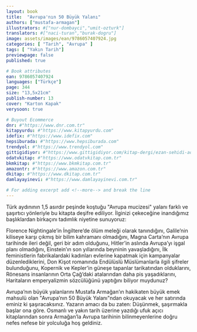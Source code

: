```yaml
---
layout: book
title:  "Avrupa'nın 50 Büyük Yalanı"
authors: ["mustafa-armagan"]
illustrators: #["nur-dombayci","umit-ozturk"]
translators: #["naci-turan","burak-dogru"]
image: assets/images/ean/9786057407924.jpg
categories: [ "Tarih", "Avrupa" ]
tags: [ "Yakın Tarih"]
previewpage: false
published: true

# Book attributes
ean: 9786057407924
languages: ["Türkçe"]
page: 344
size: "13,5x21cm"
publish-number: 13
cover: "Karton Kapak"
verysoon: true

# Buyout Ecommerce
dnr: #"https://www.dnr.com.tr"
kitapyurdu: #"https://www.kitapyurdu.com"
idefix: #"https://www.idefix.com"
hepsiburada: #"https://www.hepsiburada.com"
trendyol: #"https://www.trendyol.com"
gittigidiyor: #"https://www.gittigidiyor.com/kitap-dergi/ezan-sehidi-adnan-menderes_pdp_732728793"
odatvkitap: #"https://www.odatvkitap.com.tr"
bkmkitap: #"https://www.bkmkitap.com.tr"
amazontr: #"https://www.amazon.com.tr"
dkitap: #"https://www.dkitap.com.tr"
damlayayinevi: #"https://www.damlayayinevi.com.tr"

# For adding excerpt add <!--more--> and break the line
---
```

Türk aydınının 1,5 asırdır peşinde koştuğu "Avrupa mucizesi" yalanı farklı ve şaşırtıcı yönleriyle bu kitapta deşifre ediliyor. İlginizi çekeceğine inandığımız başlıklardan birkaçını tadımlık niyetine sunuyoruz: 
<!--more-->

Florence Nightingale’in İngiltere’de ölüm meleği olarak tanındığını, Galile’nin kiliseye karşı çıkmış bir bilim kahramanı olmadığını, Magna Carta’nın Avrupa tarihinde ileri değil, geri bir adım olduğunu, Hitler’in aslında Avrupa’yı işgal planı olmadığını, Einstein’ın son yıllarında beyninin yavaşladığını, İlk feministlerin fabrikalardaki kadınları evlerine kapatmak için kampanyalar düzenlediklerini, Don Kişot romanında Endülüslü Müslümanlarla ilgili şifreler bulunduğunu, Kopernik ve Kepler’in güneşe tapanlar tarikatından olduklarını, Rönesans insanlarının Orta Çağ’daki atalarından daha pis yaşadıklarını, Haritaların emperyalizmin sözcülüğünü yaptığını biliyor muydunuz? 

Avrupa’nın büyük yalanlarını Mustafa Armağan’ın hakikaten büyük emek mahsulü olan "Avrupa’nın 50 Büyük Yalanı"ndan okuyacak ve her satırında eminiz ki şaşıracaksınız. Yazarın amacı da bu zaten: Düşünmek, şaşırmakla başlar ona göre. Osmanlı ve yakın tarih üzerine yazdığı ufuk açıcı kitaplarından sonra Armağan’la Avrupa tarihinin bilinmeyenlerine doğru nefes nefese bir yolculuğa hoş geldiniz.